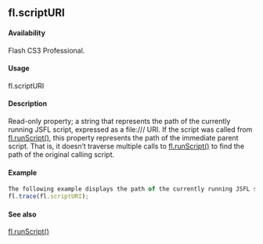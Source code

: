 ## fl.scriptURI

#### Availability

Flash CS3 Professional.

#### Usage

fl.scriptURI

#### Description

Read-only property; a string that represents the path of the currently running JSFL script, expressed as a file:/// URI. If the script was called from [fl.runScript()](#_bookmark529), this property represents the path of the immediate parent script. That is, it doesn’t traverse multiple calls to [fl.runScript()](#_bookmark529) to find the path of the original calling script.

#### Example

```javascript
The following example displays the path of the currently running JSFL script in the Output panel:
fl.trace(fl.scriptURI);

```
#### See also

[fl.runScript()](#_bookmark529)
